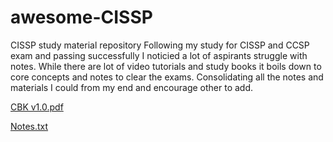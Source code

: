 # awesome-CISSP
CISSP study material repository
Following my study for CISSP and CCSP exam and passing successfully I noticied a lot of aspirants struggle with notes. While there are lot of video tutorials and study books it boils down to core concepts and notes to clear the exams.
Consolidating all the notes and materials I could from my end and encourage other to add.

[CBK v1.0.pdf](https://github.com/amar3181/awesome-CISSP/files/7920220/CBK.v1.0.pdf)

[Notes.txt](https://github.com/amar3181/awesome-CISSP/files/7920221/Notes.txt)
